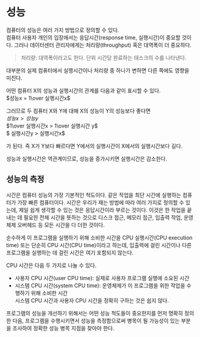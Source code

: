 # 성능
컴퓨터의 성능은 여러 가지 방법으로 정의할 수 있다.  
컴퓨터 사용자 개인의 입장에서는 응답시간(response time, 실행시간)이 중요할 것이다. 그러나 데이터센터 관리자에게는 처리량(throughput) 혹은 대역폭이 더 중요하다.  
> 처리량: 대역폭이라고도 한다. 단위 시간당 완료하는 태스크의 수를 나타낸다.  
  
대부분의 실제 컴퓨터에서 실행시간이나 처리량 중 하나가 변하면 다른 쪽에도 영향을 미친다.  
  
어떤 컴퓨터 X의 성능과 실행시간의 관계를 다음과 같이 표시할 수 있다.  
$성능x = 1\over 실행시간x$  
  
그러므로 두 컴퓨터 X와 Y에 대해 X의 성능이 Y의 성능보다 좋다면  
$성능x > 성능 y$      
$1\over 실행시간x > 1\over 실행시간 y$      
$ 실행시간y > 실행시간x$      
  
가 된다. 즉 X가 Y보다 빠르다면 Y에서의 실행시간이 X에서의 실행시간보다 길다.  
  
성능과 실행시간은 역관계이므로, 성능을 증가시키면 실행시간은 감소한다.  
  
## 성능의 측정  
시간은 컴퓨터 성능의 가장 기본적인 척도이다. 같은 작업을 최단 시간에 실행하는 컴퓨터가 가장 빠른 컴퓨터이다. 시간은 우리가 재는 방법에 따라 여러 가지로 정의할 수 있는데, 제일 쉽게 생각할 수 있는 것은 응답시간이라 부르는 것이다. 이것은 한 작업을 끝내는 데 필요한 전체 시간을 뜻하는 것으로 디스크 접근, 메모리 접근, 입출력 작업, 운영체제 오버헤드 등 모든 시간을 다 더한 것이다.  
  
순수하게 이 프로그램을 실행하기 위해 소비한 시간을 CPU 실행시간(CPU execution time) 또는 단순히 CPU 시간(CPU time)이라고 하는데, 입출력에 걸린 시간이나 다른 프로그램을 실행하는 데 걸린 시간은 여기 포함되지 않는다.  
  
CPU 시간은 다음 두 가지로 나눌 수 있다.  
- 사용자 CPU 시간(user CPU time): 실제로 사용자 프로그램 실행에 소요된 시간  
- 시스템 CPU 시간(system CPU time): 운영체제가 이 프로그램을 위한 작업을 수행하기 위해 소비한 시간  
시스템 CPU 시간과 사용자 CPU 시간을 정확히 구하는 것은 쉽지 않다.  
  
프로그램의 성능을 개선하기 위해서는 어떤 성능 척도들이 중요한지를 먼저 명확히 정의한 다음, 프로그램을 수행시키면서 성능을 측정함으로써 병목이 될 가능성이 있는 부분을 조사하여 정확한 성능 병목 지점을 찾아야 한다.  
